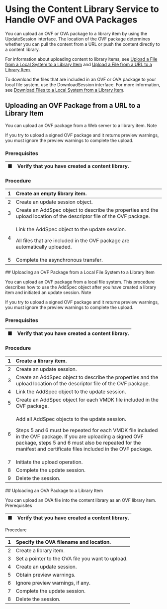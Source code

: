 # Using the Content Library Service to Handle OVF and OVA Packages

You can upload an OVF or OVA package to a library item by using the UpdateSession interface. The location of the OVF package determines whether you can pull the content from a URL or push the content directly to a content library. 

For information about uploading content to library items, see [Upload a File from a Local System to a Library Item](https://vdc-repo.vmware.com/vmwb-repository/dcr-public/64cb9a20-f092-41c5-9e10-08fb7e391407/e9127d93-e269-4c69-a0be-27a9b86f640b/doc/GUID-326D9528-DFD9-4A7F-A7B7-549CCBBF7998.html#GUID-326D9528-DFD9-4A7F-A7B7-549CCBBF7998) and [Upload a File from a URL to a Library Item](https://vdc-repo.vmware.com/vmwb-repository/dcr-public/64cb9a20-f092-41c5-9e10-08fb7e391407/e9127d93-e269-4c69-a0be-27a9b86f640b/doc/GUID-1BF3DFC2-2531-497B-B8BD-D1607916428F.html#GUID-1BF3DFC2-2531-497B-B8BD-D1607916428F). 

To download the files that are included in an OVF or OVA package to your local file system, use the DownloadSession interface. For more information, see [Download Files to a Local System from a Library Item](https://vdc-repo.vmware.com/vmwb-repository/dcr-public/64cb9a20-f092-41c5-9e10-08fb7e391407/e9127d93-e269-4c69-a0be-27a9b86f640b/doc/GUID-BA232F15-754B-4368-85FB-BEECB6DE3BFA.html#GUID-BA232F15-754B-4368-85FB-BEECB6DE3BFA).

## Uploading an OVF Package from a URL to a Library Item 

You can upload an OVF package from a Web server to a library item. Note 

If you try to upload a signed OVF package and it returns preview warnings, you must ignore the preview warnings to complete the upload. 

### Prerequisites 

| ■  | Verify that you have created a content library.  |
| :--- | :--- |


### Procedure 

<table>
  <thead>
    <tr>
      <th style="text-align:left">1</th>
      <th style="text-align:left">Create an empty library item.</th>
    </tr>
  </thead>
  <tbody>
    <tr>
      <td style="text-align:left">2</td>
      <td style="text-align:left">Create an update session object.</td>
    </tr>
    <tr>
      <td style="text-align:left">3</td>
      <td style="text-align:left">Create an AddSpec object to describe the properties and the upload location
        of the descriptor file of the OVF package.</td>
    </tr>
    <tr>
      <td style="text-align:left">4</td>
      <td style="text-align:left">
        <p>Link the AddSpec object to the update session.</p>
        <p>All files that are included in the OVF package are automatically uploaded.</p>
      </td>
    </tr>
    <tr>
      <td style="text-align:left">5</td>
      <td style="text-align:left">Complete the asynchronous transfer.</td>
    </tr>
  </tbody>
</table>## Uploading an OVF Package from a Local File System to a Library Item 

You can upload an OVF package from a local file system. This procedure describes how to use the AddSpec object after you have created a library item and initiated an update session. Note 

If you try to upload a signed OVF package and it returns preview warnings, you must ignore the preview warnings to complete the upload. 

### Prerequisites 

| ■  | Verify that you have created a content library.  |
| :--- | :--- |


### Procedure 

<table>
  <thead>
    <tr>
      <th style="text-align:left">1</th>
      <th style="text-align:left">Create a library item.</th>
    </tr>
  </thead>
  <tbody>
    <tr>
      <td style="text-align:left">2</td>
      <td style="text-align:left">Create an update session.</td>
    </tr>
    <tr>
      <td style="text-align:left">3</td>
      <td style="text-align:left">Create an AddSpec object to describe the properties and the upload location
        of the descriptor file of the OVF package.</td>
    </tr>
    <tr>
      <td style="text-align:left">4</td>
      <td style="text-align:left">Link the AddSpec object to the update session.</td>
    </tr>
    <tr>
      <td style="text-align:left">5</td>
      <td style="text-align:left">Create an AddSpec object for each VMDK file included in the OVF package.</td>
    </tr>
    <tr>
      <td style="text-align:left">6</td>
      <td style="text-align:left">
        <p>Add all AddSpec objects to the update session.</p>
        <p>Steps 5 and 6 must be repeated for each VMDK file included in the OVF
          package. If you are uploading a signed OVF package, steps 5 and 6 must
          also be repeated for the manifest and certificate files included in the
          OVF package.</p>
      </td>
    </tr>
    <tr>
      <td style="text-align:left">7</td>
      <td style="text-align:left">Initiate the upload operation.</td>
    </tr>
    <tr>
      <td style="text-align:left">8</td>
      <td style="text-align:left">Complete the update session.</td>
    </tr>
    <tr>
      <td style="text-align:left">9</td>
      <td style="text-align:left">Delete the session.</td>
    </tr>
  </tbody>
</table>## Uploading an OVA Package to a Library Item 

You can upload an OVA file into the content library as an OVF library item. Prerequisites 

| ■  | Verify that you have created a content library.  |
| :--- | :--- |


Procedure 

| 1 | Specify the OVA filename and location.  |
| :--- | :--- |
| 2 | Create a library item.  |
| 3 | Set a pointer to the OVA file you want to upload.  |
| 4 | Create an update session.  |
| 5 | Obtain preview warnings.  |
| 6 | Ignore preview warnings, if any.  |
| 7 | Complete the update session.  |
| 8 | Delete the session. |


